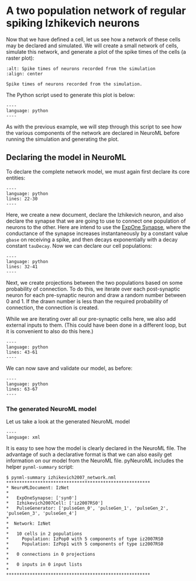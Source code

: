 # A two population network of regular spiking Izhikevich neurons

Now that we have defined a cell, let us see how a network of these cells may be declared and simulated.
We will create a small network of cells, simulate this network, and generate a plot of the spike times of the cells (a raster plot):


```{figure} ../Userdocs/NML2_examples/example-izhikevich2007network-sim-spikes.png
:alt: Spike times of neurons recorded from the simulation
:align: center

Spike times of neurons recorded from the simulation.
```

The Python script used to generate this plot is below:
```{literalinclude} ./NML2_examples/izhikevich-network.py
----
language: python
----
```
As with the previous example, we will step through this script to see how the various components of the network are declared in NeuroML before running the simulation and generating the plot.


## Declaring the model in NeuroML

To declare the complete network model, we must again first declare its core entities:
```{literalinclude} ./NML2_examples/izhikevich-network.py
----
language: python
lines: 22-30
----
```
Here, we create a new document, declare the Izhikevich neuron, and also declare the synapse that we are going to use to connect one population of neurons to the other.
Here are intend to use the [ExpOne Synapse](https://www.neuroml.org/NeuroML2CoreTypes/Synapses.html#expOneSynapse), where the conductance of the synapse increases instantaneously by a constant value `gbase` on receiving a spike, and then decays exponentially with a decay constant `tauDecay`.
Now we can declare our cell populations:
```{literalinclude} ./NML2_examples/izhikevich-network.py
----
language: python
lines: 32-41
----
```
<!-- TODO: Ask Padraig what the projection format is: is it using [] or do we also use /../../../ here? -->

Next, we create projections between the two populations based on some probability of connection.
To do this, we iterate over each post-synaptic neuron for each pre-synaptic neuron and draw a random number between 0 and 1.
If the drawn number is less than the required probability of connection, the connection is created.

While we are iterating over all our pre-synaptic cells here, we also add external inputs to them.
(This could have been done in a different loop, but it is convenient to also do this here.)
```{literalinclude} ./NML2_examples/izhikevich-network.py
----
language: python
lines: 43-61
----
```
We can now save and validate our model, as before:


```{literalinclude} ./NML2_examples/izhikevich-network.py
----
language: python
lines: 63-67
----
```
### The generated NeuroML model

Let us take a look at the generated NeuroML model

```{literalinclude} ./NML2_examples/izhikevich2007_network.nml
----
language: xml
```

It is easy to see how the model is clearly declared in the NeuroML file.
The advantage of such a declarative format is that we can also easily get information on our model from the NeuroML file.
pyNeuroML includes the helper `pynml-summary` script:

```{code-block} console
$ pynml-summary izhikevich2007_network.nml
*******************************************************
* NeuroMLDocument: IzNet
*
*   ExpOneSynapse: ['syn0']
*   Izhikevich2007Cell: ['iz2007RS0']
*   PulseGenerator: ['pulseGen_0', 'pulseGen_1', 'pulseGen_2', 'pulseGen_3', 'pulseGen_4']
*
*  Network: IzNet
*
*   10 cells in 2 populations
*     Population: IzPop0 with 5 components of type iz2007RS0
*     Population: IzPop1 with 5 components of type iz2007RS0
*
*   0 connections in 0 projections
*
*   0 inputs in 0 input lists
*
*******************************************************
```

<!-- TODO: Ask Padraig why it isn't showing projections: likely something wrong in my script/NeuroML --->
<!-- TODO: Ask Padraig if it makes sense to visualise this network as png when the cells don't have locations: should I add locations? -->
